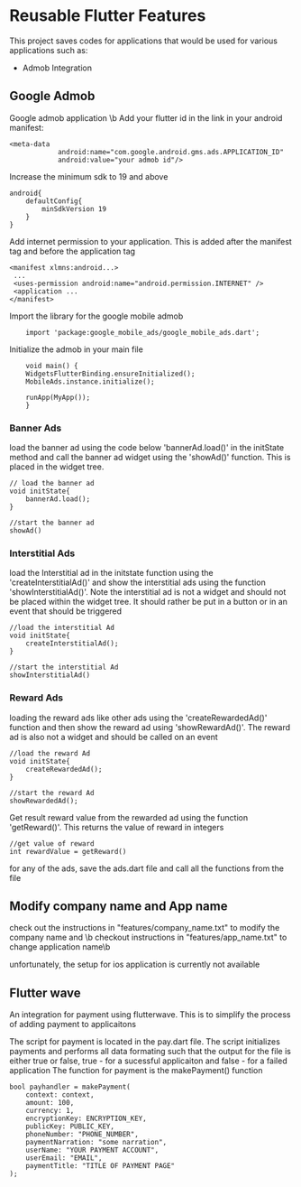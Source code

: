 <h1>Reusable Flutter Features</h1>

<p>This project saves codes for applications that would be used for various applications such as:</p>
<ul>
<li>Admob Integration</li>
</ul>

<h2>Google Admob</h2>
<p>Google admob application
\b Add your flutter id in the link in your android manifest: </p>

```
<meta-data
            android:name="com.google.android.gms.ads.APPLICATION_ID"
            android:value="your admob id"/>
```

<p>Increase the minimum sdk to 19 and above</p>

```
android{
    defaultConfig{
        minSdkVersion 19
    }
}
```

<p>Add internet permission to your application. This is added after the manifest tag and before the application tag</p>

```
<manifest xlmns:android...>
 ...
 <uses-permission android:name="android.permission.INTERNET" />
 <application ...
</manifest>
```

<p>Import the library for the google mobile admob</p>

```
    import 'package:google_mobile_ads/google_mobile_ads.dart';
```

<p>Initialize the admob in your main file</p>

```
    void main() {
    WidgetsFlutterBinding.ensureInitialized();
    MobileAds.instance.initialize();

    runApp(MyApp());
    }
```

<h3>Banner Ads</h3>
load the banner ad using the code below 'bannerAd.load()' in the initState method and call the banner ad widget using the 'showAd()' function. This is placed in the widget tree.

```
// load the banner ad
void initState{
    bannerAd.load();
}

//start the banner ad
showAd()
```

<h3>Interstitial Ads</h3>
load the Interstitial ad in the initstate function using the 'createInterstitialAd()' and show the interstitial ads using the function 'showInterstitialAd()'. Note the interstitial ad is not a widget and should not be placed within the widget tree. It should rather be put in a button or in an event that should be triggered

```
//load the interstitial Ad
void initState{
    createInterstitialAd();
}

//start the interstitial Ad
showInterstitialAd()
```

<h3>Reward Ads</h3>
loading the reward ads like other ads using the 'createRewardedAd()' function and then show the reward ad using 'showRewardAd()'. The reward ad is also not a widget and should be called on an event

```
//load the reward Ad
void initState{
    createRewardedAd();
}

//start the reward Ad
showRewardedAd();
```

Get result reward value from the rewarded ad using the function 'getReward()'. This returns the value of reward in integers

```
//get value of reward
int rewardValue = getReward()
```

for any of the ads, save the ads.dart file and call all the functions from the file

<h2>Modify company name and App name</h2>
<p>check out the instructions in "features/company_name.txt" to modify the company name and \b checkout instructions in "features/app_name.txt" to change application name\b</p>
unfortunately, the setup for ios application is currently not available

<h2>Flutter wave</h2>

An integration for payment using flutterwave. This is to simplify the process of adding payment to applicaitons

The script for payment is located in the pay.dart file. The script initializes payments and performs all data formating such that the output for the file is either true or false,
true - for a sucessful applicaiton  and
false - for a failed application
The function for payment is the makePayment() function

```
bool payhandler = makePayment(
    context: context, 
    amount: 100, 
    currency: 1, 
    encryptionKey: ENCRYPTION_KEY, 
    publicKey: PUBLIC_KEY, 
    phoneNumber: "PHONE_NUMBER", 
    paymentNarration: "some narration", 
    userName: "YOUR PAYMENT ACCOUNT", 
    userEmail: "EMAIL", 
    paymentTitle: "TITLE OF PAYMENT PAGE"
);
```
